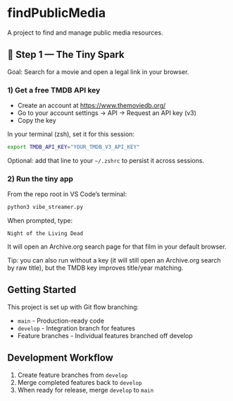 # findPublicMedia

A project to find and manage public media resources.

## 🩵 Step 1 — The Tiny Spark

Goal: Search for a movie and open a legal link in your browser.

### 1) Get a free TMDB API key
- Create an account at https://www.themoviedb.org/
- Go to your account settings → API → Request an API key (v3)
- Copy the key

In your terminal (zsh), set it for this session:

```zsh
export TMDB_API_KEY="YOUR_TMDB_V3_API_KEY"
```

Optional: add that line to your `~/.zshrc` to persist it across sessions.

### 2) Run the tiny app
From the repo root in VS Code’s terminal:

```zsh
python3 vibe_streamer.py
```

When prompted, type:

```
Night of the Living Dead
```

It will open an Archive.org search page for that film in your default browser.

Tip: you can also run without a key (it will still open an Archive.org search by raw title),
but the TMDB key improves title/year matching.

## Getting Started

This project is set up with Git flow branching:
- `main` - Production-ready code
- `develop` - Integration branch for features
- Feature branches - Individual features branched off develop

## Development Workflow

1. Create feature branches from `develop`
2. Merge completed features back to `develop`
3. When ready for release, merge `develop` to `main`